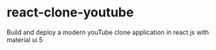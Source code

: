# react-clone-youtube
Build and deploy a modern youTube clone application in react js with material ui 5
